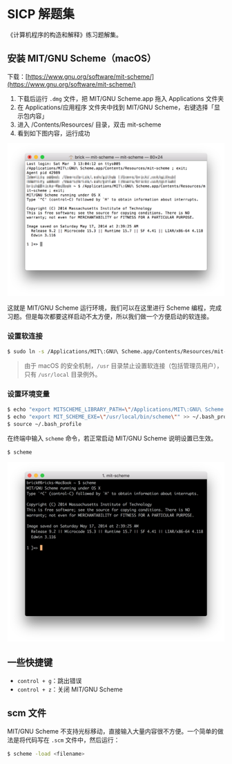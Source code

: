 # SICP 解题集
《计算机程序的构造和解释》练习题解集。

## 安装 MIT/GNU Scheme（macOS）

下载：[https://www.gnu.org/software/mit-scheme/](https://www.gnu.org/software/mit-scheme/)

1. 下载后运行 `.dmg` 文件，把 MIT/GNU Scheme.app 拖入 Applications 文件夹
2. 在 Applications/应用程序 文件夹中找到 MIT/GNU Scheme，右键选择「显示包内容」
3. 进入 /Contents/Resources/ 目录，双击 mit-scheme
4. 看到如下图内容，运行成功

![mit-scheme-bash](./resources/mit-scheme-bash.png)

这就是 MIT/GNU Scheme 运行环境，我们可以在这里进行 Scheme 编程，完成习题。但是每次都要这样启动不太方便，所以我们做一个方便启动的软连接。

### 设置软连接

```bash
$ sudo ln -s /Applications/MIT\:GNU\ Scheme.app/Contents/Resources/mit-scheme /usr/local/bin/scheme
```

> 由于 macOS 的安全机制，`/usr` 目录禁止设置软连接（包括管理员用户），只有 `/usr/local` 目录例外。

### 设置环境变量

```bash
$ echo "export MITSCHEME_LIBRARY_PATH=\"/Applications/MIT\:GNU\ Scheme.app/Contents/Resources\"" >> ~/.bash_profile
$ echo "export MIT_SCHEME_EXE=\"/usr/local/bin/scheme\"" >> ~/.bash_profile
$ source ~/.bash_profile
```

在终端中输入 `scheme` 命令，若正常启动 MIT/GNU Scheme 说明设置已生效。

```bash
$ scheme
```

![mit-scheme-iterm2](./resources/mit-scheme-iterm2.png)

## 一些快捷键

- `control + g`：跳出错误
- `control + z`：关闭 MIT/GNU Scheme

## scm 文件

MIT/GNU Scheme 不支持光标移动，直接输入大量内容很不方便。一个简单的做法是将代码写在 `.scm` 文件中，然后运行：

```bash
$ scheme -load <filename>
```

